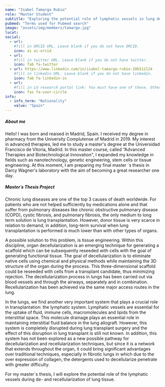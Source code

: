 ```yaml
---
name: "Isabel Tamargo Rubio"
role: "Master Student"
subtitle: "Exploring the potential role of lymphatic vessels in lung de- and recellularization processes"
pubmed: "Terms used for Pubmed search"
image: "assets/img/members/tamargo.jpg"
lucat: 
social:
  - url: 
    #fill in ORCID URL. Leave blank if you do not have ORCID.
    icon: ai ai-orcid
  - url: 
    #fill in twitter URL. Leave blank if you do not have twitter.
    icon: fab fa-twitter
  - url: https://www.linkedin.com/in/isabel-tamargo-rubio-20b512124
    #fill in linkedin URL. Leave blank if you do not have linkedin.
    icon: fab fa-linkedin-in
  - url: 
    #fill in LU research portal link: You must have one of these. Otherwise, leave blank.
    icon: fas fa-user-circle
info:
  - info_term: "Nationality"
    value: "Spain"
---
```


##### About me
Hello! I was born and reaised in Madrid, Spain. I received my degree in pharmacy from the University Complutense of Madrid in 2019. My interest in advanced therapies, led me to study a master's degree at the Universidad Francisco de Vitoria, Madrid. In this master course, called “Advanced Therapies and Biotechnological Innovation", I expanded my knowledge in fields such as nanotechnology, genetic engineering, stem cells or tissue engineering. At this moment, I am preparing my final master ´s thesis in Darcy Wagner's laboratory with the aim of becoming a great researcher one day.

##### Master´s Thesis Project
Chronic lung diseases are one of the top 3 causes of death worldwide. For patients who are not helped sufficiently by medications alone and that suffer from pulmonary diseases like chronic obstructive pulmonary disease (COPD), cystic fibrosis, and pulmonary fibrosis, the only medium to long term solution is lung transplantation. However, donor tissue is very scarce in relation to demand, in addition, long-term survival when lung transplantation is performed is much lower than with other types of organs. 

A possible solution to this problem, is tissue engineering. Within this discipline, organ decellularization is an emerging technique for generating a scaffold which can be subsequently reseeded with cells with the goal of generating functional tissue. The goal of decellularization is to eliminate native cells using chemical and physical methods while maintaining the 3D structure of the organ during the process. This three-dimensional scaffold could be reseeded with cells from a transplant candidate, thus minimizing rejection. The decellularization process in lungs has been carried out via blood vessels and through the airways, separately and in combination. Recellularization has been achieved via the same major access routes in the lung.

In the lungs, we find another very important system that plays a crucial role in transplantation: the lymphatic system. Lymphatic vessels are essential for the uptake of fluid, immune cells, macromolecules and lipids from the interstitial space. This molecule drainage plays an essential role in maintaining interstitial fluid balance in the lung allograft. However, this system is completely disrupted during lung transplant surgery and the effect of this disruption in lung transplant is still not known. 
In addition, this system has not been explored as a new possible pathway for decellularization and recellularization techniques, but since it is a network that extends throughout the organ, it could bring significant advantages over traditional techniques, especially in fibrotic lungs in which due to the over expression of collagen, the detergents used to decellularize penetrate with greater difficulty.

For my master´s thesis, I will explore the potential role of the lymphatic vessels during de- and recellularization of lung tissue. 

